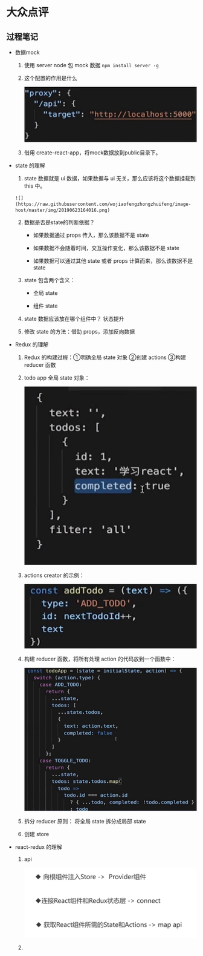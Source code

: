# 大众点评

## 过程笔记

- 数据mock

    1. 使用 server node 包 mock 数据 `npm install server -g` 
    
    2. 这个配置的作用是什么

       ![](https://raw.githubusercontent.com/wojiaofengzhongzhuifeng/image-host/master/img/20190623143148.png)
 
    3. 借用 create-react-app，将mock数据放到public目录下。
    
- state 的理解

    1. state 数据就是 ui 数据，如果数据与 ui 无关，那么应该将这个数据挂载到 this 中。
    
      ![](https://raw.githubusercontent.com/wojiaofengzhongzhuifeng/image-host/master/img/20190623164016.png)
    
    2. 数据是否是state的判断依据？
    
        - 如果数据通过 props 传入，那么该数据不是 state
        
        - 如果数据不会随着时间，交互操作变化，那么该数据不是 state
        
        - 如果数据可以通过其他 state 或者 props 计算而来，那么该数据不是 state 
        
    3. state 包含两个含义：
    
        - 全局 state
        
        - 组件 state
        
    4. state 数据应该放在哪个组件中？ 状态提升
          
    4. 修改 state 的方法：借助 props，添加反向数据
    
- Redux 的理解
    
    1. Redux 的构建过程：①明确全局 state 对象 ②创建 actions ③构建 reducer 函数
    
    2. todo app 全局 state 对象：
    
        ![](https://raw.githubusercontent.com/wojiaofengzhongzhuifeng/image-host/master/img/20190623165733.png)
      
    3. actions creator 的示例：
    
        ![](https://raw.githubusercontent.com/wojiaofengzhongzhuifeng/image-host/master/img/20190623170324.png)
        
    4. 构建 reducer 函数，将所有处理 action 的代码放到一个函数中：
    
        ![](https://raw.githubusercontent.com/wojiaofengzhongzhuifeng/image-host/master/img/20190623171553.png)
        
    5. 拆分 reducer 原则： 将全局 state 拆分成局部 state
    
    6. 创建 store 
    
- react-redux 的理解

    1. api
    
        ![](https://raw.githubusercontent.com/wojiaofengzhongzhuifeng/image-host/master/img/20190623222844.png)
        
    2. 
